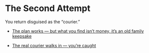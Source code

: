 # The Second Attempt

You return disguised as the “courier.”

- [The plan works — but what you find isn’t money, it’s an old family keepsake](./endingscene3f.md) 

- [The real courier walks in — you’re caught](./endingscene3g.md) 